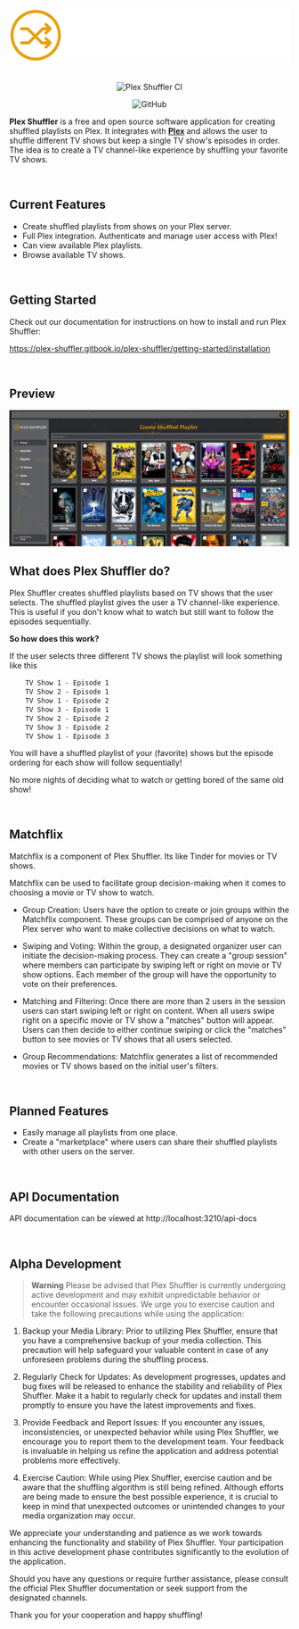 <p align="center">
<img src="./src/assets/images/plex_shuffler_logo_long.png" alt="Plex Shuffler" style="margin: 20px 0;">
</p>
<p align="center">
<img src="https://github.com/DouwJacobs/plex-shuffler/actions/workflows/ci.yml/badge.svg?branch=development" alt="Plex Shuffler CI" />
</p>
<p align="center">
<img alt="GitHub" src="https://img.shields.io/badge/License-MIT-yellow.svg">

**Plex Shuffler** is a free and open source software application for creating shuffled playlists on Plex. It integrates with **[Plex](https://www.plex.tv/)** and allows the user to shuffle different TV shows but keep a single TV show's episodes in order. The idea is to create a TV channel-like experience by shuffling your favorite TV shows.

<br>

## Current Features

- Create shuffled playlists from shows on your Plex server.
- Full Plex integration. Authenticate and manage user access with Plex!
- Can view available Plex playlists.
- Browse available TV shows.

<br>

## Getting Started

Check out our documentation for instructions on how to install and run Plex Shuffler:

https://plex-shuffler.gitbook.io/plex-shuffler/getting-started/installation

<br>

## Preview

<img src="./public/preview.png">

<br>

## What does Plex Shuffler do?

Plex Shuffler creates shuffled playlists based on TV shows that the user selects. The shuffled playlist gives the user a TV channel-like experience. This is useful if you don't know what to watch but still want to follow the episodes sequentially.

**So how does this work?**

If the user selects three different TV shows the playlist will look something like this

```
    TV Show 1 - Episode 1
    TV Show 2 - Episode 1
    TV Show 1 - Episode 2
    TV Show 3 - Episode 1
    TV Show 2 - Episode 2
    TV Show 3 - Episode 2
    TV Show 1 - Episode 3
```

You will have a shuffled playlist of your (favorite) shows but the episode ordering for each show will follow sequentially!

No more nights of deciding what to watch or getting bored of the same old show!

<br>

## Matchflix

Matchflix is a component of Plex Shuffler. Its like Tinder for movies or TV shows.

Matchflix can be used to facilitate group decision-making when it comes to choosing a movie or TV show to watch.

- Group Creation: Users have the option to create or join groups within the Matchflix component. These groups can be comprised of anyone on the Plex server who want to make collective decisions on what to watch.

- Swiping and Voting: Within the group, a designated organizer user can initiate the decision-making process. They can create a "group session" where members can participate by swiping left or right on movie or TV show options. Each member of the group will have the opportunity to vote on their preferences.

- Matching and Filtering: Once there are more than 2 users in the session users can start swiping left or right on content. When all users swipe right on a specific movie or TV show a "matches" button will appear. Users can then decide to either continue swiping or click the "matches" button to see movies or TV shows that all users selected.

- Group Recommendations: Matchflix generates a list of recommended movies or TV shows based on the initial user's filters.

<br>

## Planned Features

- Easily manage all playlists from one place.
- Create a "marketplace" where users can share their shuffled playlists with other users on the server.

<br>

## API Documentation

API documentation can be viewed at http://localhost:3210/api-docs

<br>

## Alpha Development

> **Warning**
> Please be advised that Plex Shuffler is currently undergoing active development and may exhibit unpredictable behavior or encounter occasional issues. We urge you to exercise caution and take the following precautions while using the application:

1. Backup your Media Library: Prior to utilizing Plex Shuffler, ensure that you have a comprehensive backup of your media collection. This precaution will help safeguard your valuable content in case of any unforeseen problems during the shuffling process.

2. Regularly Check for Updates: As development progresses, updates and bug fixes will be released to enhance the stability and reliability of Plex Shuffler. Make it a habit to regularly check for updates and install them promptly to ensure you have the latest improvements and fixes.

3. Provide Feedback and Report Issues: If you encounter any issues, inconsistencies, or unexpected behavior while using Plex Shuffler, we encourage you to report them to the development team. Your feedback is invaluable in helping us refine the application and address potential problems more effectively.

4. Exercise Caution: While using Plex Shuffler, exercise caution and be aware that the shuffling algorithm is still being refined. Although efforts are being made to ensure the best possible experience, it is crucial to keep in mind that unexpected outcomes or unintended changes to your media organization may occur.

We appreciate your understanding and patience as we work towards enhancing the functionality and stability of Plex Shuffler. Your participation in this active development phase contributes significantly to the evolution of the application.

Should you have any questions or require further assistance, please consult the official Plex Shuffler documentation or seek support from the designated channels.

Thank you for your cooperation and happy shuffling!
